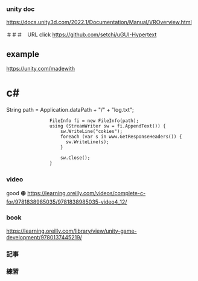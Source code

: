 ### unity doc
https://docs.unity3d.com/2022.1/Documentation/Manual/VROverview.html

＃＃＃　URL click
https://github.com/setchi/uGUI-Hypertext

## example
https://unity.com/madewith

# c#
 String path = Application.dataPath + "/" + "log.txt";
     
                    FileInfo fi = new FileInfo(path);
                    using (StreamWriter sw = fi.AppendText()) {
                        sw.WriteLine("cokies");
                        foreach (var s in www.GetResponseHeaders()) {
                          sw.WriteLine(s);
                        }
                      
                        sw.Close();
                    }

### video　
good 🟠
https://learning.oreilly.com/videos/complete-c-for/9781838985035/9781838985035-video4_12/

### book
https://learning.oreilly.com/library/view/unity-game-development/9780137445219/

### 記事


### 練習




